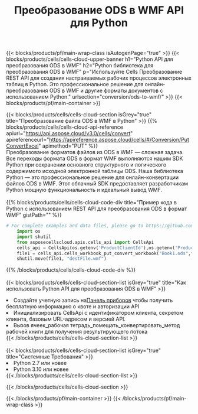 ﻿---
title: Преобразование ODS в WMF API для Python
description:  Использование Aspose.Cells Cloud SDK для Python для преобразования файла формата ODS в файл формата WMF.
url: /ru/python/conversion/ods-to-wmf/
---
{{< blocks/products/pf/main-wrap-class isAutogenPage="true" >}}
{{< blocks/products/cells/cells-cloud-upper-banner h1="Python API для преобразования ODS в WMF" h2="Python библиотека для преобразования ODS в WMF" p="Используйте Cells Преобразование REST API для создания настраиваемых рабочих процессов электронных таблиц в Python. Это профессиональное решение для онлайн-преобразования ODS в WMF и другие форматы документов с использованием Python." urlsection="conversion/ods-to-wmf/" >}}
{{< blocks/products/pf/main-container >}}

{{< blocks/products/cells/cells-cloud-section isGrey="true" title="Преобразование файла ODS в WMF в Python" >}}
{{% blocks/products/cells/cells-cloud-api-reference apiurl="https://api.aspose.cloud/v3.0/cells/convert" apireferenceurl="https://apireference.aspose.cloud/cells/#/Conversion/PutConvertExcel" apimethod="PUT" %}}
<br/>
Преобразование форматов файлов из ODS в WMF — сложная задача. Все переходы формата ODS в формат WMF выполняются нашим SDK Python при сохранении основного структурного и логического содержимого исходной электронной таблицы ODS. Наша библиотека Python — это профессиональное решение для онлайн-конвертации файлов ODS в WMF. Этот облачный SDK предоставляет разработчикам Python мощную функциональность и идеальный вывод WMF.
<br/>
<br/>
{{% blocks/products/cells/cells-cloud-code-div title="Пример кода в Python с использованием REST API для преобразования ODS в формат WMF" gistPath="" %}}
 
```python
# For complete examples and data files, please go to https://github.com/aspose-cells-cloud/aspose-cells-cloud-python/
    import os
    import shutil
    from asposecellscloud.apis.cells_api import CellsApi
    cells_api = CellsApi(os.getenv('ProductClientId'),os.getenv('ProductClientSecret'))
    file1 = cells_api.cells_workbook_put_convert_workbook("Book1.ods",format="wmf")
    shutil.move(file1, "destFile.wmf")     
```
 
{{% /blocks/products/cells/cells-cloud-code-div %}}
<br/>
<br/>
{{< blocks/products/cells/cells-cloud-section-list isGrey="true" title="Как использовать Python API для преобразования ODS в WMF" >}}
<li> Создайте учетную запись на<a href="https://dashboard.aspose.cloud/">Панель приборов</a> чтобы получить бесплатную информацию о квоте и авторизации API</li>
<li>Инициализировать CellsApi с идентификатором клиента, секретом клиента, базовым URL-адресом и версией API.</li>
<li>Вызов ячеек_рабочая тетрадь_помещать_конвертировать_метод рабочей книги для получения результирующего потока</li>
{{< /blocks/products/cells/cells-cloud-section-list >}}
<br/>
<br/>
{{< blocks/products/cells/cells-cloud-section-list isGrey="true" title="Системные Требования" >}}
<li>Python 2.7 или новее</li>
<li>Python 3.10 или новее</li>
{{< /blocks/products/cells/cells-cloud-section-list >}}

{{< /blocks/products/cells/cells-cloud-section >}}

{{< /blocks/products/pf/main-container >}}
{{< /blocks/products/pf/main-wrap-class >}}
